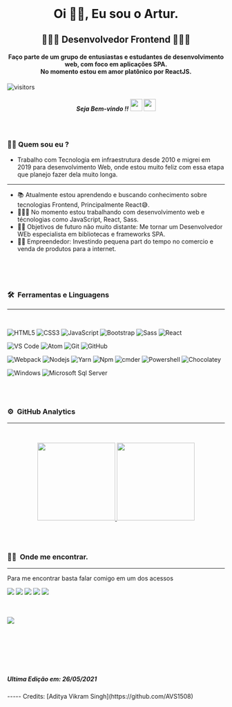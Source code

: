 
<br>
<h1 align="center">Oi 🖖🏾, Eu sou o Artur.</h1>
<h2 align="center"> 👨🏾‍💻 Desenvolvedor Frontend 👨🏾‍💻 </h2>
<h4 align="center">
  Faço parte de um grupo de entusiastas e estudantes de desenvolvimento web, com foco em aplicações SPA.<br>
  No momento estou em amor platônico por ReactJS.
  <br>
</h4>

![visitors](https://visitor-badge.laobi.icu/badge?page_id=ArturRibeiro01.ArturRibeiro01)

<h5 align="center"> Seja Bem-vindo !!   <img src="https://media.giphy.com/media/hvRJCLFzcasrR4ia7z/giphy.gif" width="28"> <img src="https://emojis.slackmojis.com/emojis/images/1531849430/4246/blob-sunglasses.gif?1531849430" width="28"/></h3> <h5>
<br>
  
### 🧔🏿 Quem sou eu ?
- Trabalho com Tecnologia em infraestrutura desde 2010 e migrei em 2019 para desenvolvimento Web, onde estou muito feliz com essa etapa que planejo fazer dela muito longa.

---
- 📚 Atualmente estou aprendendo e buscando conhecimento sobre tecnologias Frontend, Principalmente React😅.
- 👩🏿‍💻 No momento estou trabalhando com desenvolvimento web e técnologias como JavaScript, React, Sass.
- 💪🏿 Objetivos de futuro não muito distante: Me tornar um Desenvolvedor WEb especialista em bibliotecas e frameworks SPA.
- 🤝🏿 Empreendedor: Investindo pequena part do tempo no comercio e venda de produtos para a internet. 

<br>
<br>
<br>

### 🛠 &nbsp;Ferramentas e Linguagens 
---
<br>

![HTML5](https://img.shields.io/badge/-HTML5-%23E44D27?style=flat-square&logo=html5&logoColor=ffffff)
![CSS3](https://img.shields.io/badge/-CSS3-%231572B6?style=flat-square&logo=css3)
![JavaScript](https://img.shields.io/badge/-JavaScript-%23F7DF1C?style=flat-square&logo=javascript&logoColor=000000&labelColor=%23F7DF1C&color=%23FFCE5A)
![Bootstrap](https://img.shields.io/badge/-Bootstrap-563D7C?style=flat-square&logo=Bootstrap)
![Sass](https://img.shields.io/badge/-Sass-%23CC6699?style=flat-square&logo=sass&logoColor=ffffff)
![React](https://img.shields.io/badge/-React-61DAFB?style=flat-square&logo=react&logoColor=ffffff)

![VS Code](http://img.shields.io/badge/-VS%20Code-007ACC?style=flat-square&logo=visual-studio-code&logoColor=ffffff)
![Atom](https://img.shields.io/badge/-Atom-31df80?style=flat-square&logo=atom&logoColor=000000)
![Git](https://img.shields.io/badge/-Git-%23F05032?style=flat-square&logo=git&logoColor=%23ffffff)
![GitHub](https://img.shields.io/badge/-GitHub-181717?style=flat-square&logo=github)

![Webpack](https://img.shields.io/badge/-Webpack-ffffff?style=flat-square&logo=web-pack)
![Nodejs](https://img.shields.io/badge/-Nodejs-339933?style=flat-square&logo=Node.js&logoColor=ffffff)
![Yarn](https://img.shields.io/badge/-Yarn-ffffff?style=flat-square&logo=yarn)
![Npm](https://img.shields.io/badge/-npm-CB3837?style=flat-square&logo=npm)
![cmder](https://img.shields.io/badge/-cmder-181717?style=flat-square)
![Powershell](http://img.shields.io/badge/-Powershell-5391FE?style=flat-square&logo=powershell&logoColor=ffffff)
![Chocolatey](https://img.shields.io/badge/-Chocolatey-6a2d12?style=flat-square&logo=chocolatey)

![Windows](http://img.shields.io/badge/-Windows-0078D6?style=flat-square&logo=windows&logoColor=ffffff)
![Microsoft Sql Server](https://img.shields.io/badge/-Sql%20Server-CC2927?style=flat-square&logo=microsoft-sql-server&logoColor=ffffff)

<br>
<br>

### ⚙️ &nbsp;GitHub Analytics
---
<br>
<p align="center">
<a href="https://github.com/AVS1508">
  <img height="180em" src="https://github-readme-stats-eight-theta.vercel.app/api?username=arturribeiro01&show_icons=true&theme=algolia&include_all_commits=true&count_private=true"/>
  <img height="180em" src="https://github-readme-stats-eight-theta.vercel.app/api/top-langs/?username=arturribeiro01&layout=compact&langs_count=8&theme=algolia"/>
</a>
</p>

<br>
<br>

### 🤝🏻 &nbsp;Onde me encontrar.
---
<p> Para me encontrar basta falar comigo em um dos acessos </p>
<p align="left">
<a href="https://www.linkedin.com/in/artur-ribeiro01/"><img src="https://img.shields.io/badge/-Artur%20Ribeiro-0077B5?style=flat-square&logo=Linkedin&logoColor=white"/></a>
<a href="mailto:profissional.arturrc@gmail.com"><img src="https://img.shields.io/badge/-profissional.arturrc@gmail.com-D14836?style=flat-square&logo=Gmail&logoColor=white"/></a>
<a href="https://www.instagram.com/oartur_ribeiro/"><img src="https://img.shields.io/badge/-@oartur_ribeiro-E4405F?style=flat-square&logo=Instagram&logoColor=white"/></a>
<a href="https://www.facebook.com/arturzinhosp/"><img src="https://img.shields.io/badge/-@Artur_Ribeiro-1769FF?style=flat-square&logo=Facebook&logoColor=white"/></a>
<a href="https://twitter.com/arturzinho_sp"><img src="https://img.shields.io/badge/-@Arturzinho_SP-61DAFB?style=flat-square&logo=Twitter&logoColor=white"/></a>
</p>

<br>
<br>

<img src="https://img.icons8.com/bubbles/100/000000/futurama-bender.png"/>
 



<br><br><br><br><br>
<h5>Ultima Edição em: 26/05/2021</h5>
-----
Credits: [Aditya Vikram Singh](https://github.com/AVS1508)

